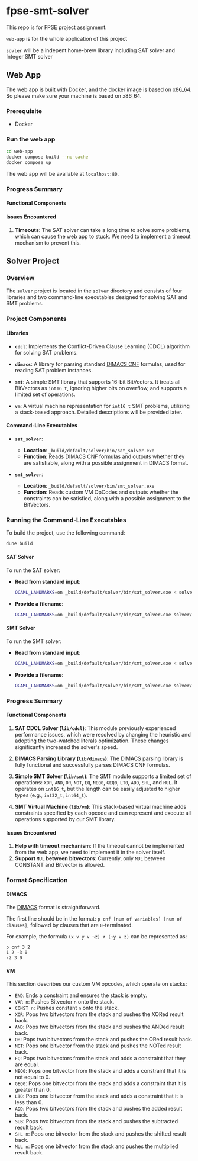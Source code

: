 # fpse-smt-solver

This repo is for FPSE project assignment.

`web-app` is for the whole application of this project

`sovler` will be a indepent home-brew library including SAT solver and Integer SMT solver

## Web App

The web app is built with Docker, and the docker image is based on x86_64. So please make sure your machine is based on x86_64.

### Prerequisite

- Docker

### Run the web app

```bash
cd web-app
docker compose build --no-cache
docker compose up
```

The web app will be available at `localhost:80`.

### Progress Summary

#### Functional Components

#### Issues Encountered

1. **Timeouts**: The SAT solver can take a long time to solve some problems, which can cause the web app to stuck. We need to implement a timeout mechanism to prevent this.

## Solver Project

### Overview

The `solver` project is located in the `solver` directory and consists of four libraries and two command-line executables designed for solving SAT and SMT problems.

### Project Components

#### Libraries

- **`cdcl`**: Implements the Conflict-Driven Clause Learning (CDCL) algorithm for solving SAT problems.
  
- **`dimacs`**: A library for parsing standard [DIMACS CNF](https://jix.github.io/varisat/manual/0.2.0/formats/dimacs.html) formulas, used for reading SAT problem instances.

- **`smt`**: A simple SMT library that supports 16-bit BitVectors. It treats all BitVectors as `int16_t`, ignoring higher bits on overflow, and supports a limited set of operations.

- **`vm`**: A virtual machine representation for `int16_t` SMT problems, utilizing a stack-based approach. Detailed descriptions will be provided later.

#### Command-Line Executables

- **`sat_solver`**:
  - **Location**: `_build/default/solver/bin/sat_solver.exe`
  - **Function**: Reads DIMACS CNF formulas and outputs whether they are satisfiable, along with a possible assignment in DIMACS format.

- **`smt_solver`**:
  - **Location**: `_build/default/solver/bin/smt_solver.exe`
  - **Function**: Reads custom VM OpCodes and outputs whether the constraints can be satisfied, along with a possible assignment to the BitVectors.

### Running the Command-Line Executables

To build the project, use the following command:

```bash
dune build
```

#### SAT Solver

To run the SAT solver:

- **Read from standard input**:

  ```bash
  OCAML_LANDMARKS=on _build/default/solver/bin/sat_solver.exe < solver/test/files/timetable5.cnf
  ```

- **Provide a filename**:

  ```bash
  OCAML_LANDMARKS=on _build/default/solver/bin/sat_solver.exe solver/test/files/timetable5.cnf
  ```

#### SMT Solver

To run the SMT solver:

- **Read from standard input**:

  ```bash
  OCAML_LANDMARKS=on _build/default/solver/bin/smt_solver.exe < solver/test/files/example.smt
  ```

- **Provide a filename**:

  ```bash
  OCAML_LANDMARKS=on _build/default/solver/bin/smt_solver.exe solver/test/files/example.smt
  ```

### Progress Summary

#### Functional Components

1. **SAT CDCL Solver (`lib/cdcl`)**: This module previously experienced performance issues, which were resolved by changing the heuristic and adopting the two-watched literals optimization. These changes significantly increased the solver's speed.

2. **DIMACS Parsing Library (`lib/dimacs`)**: The DIMACS parsing library is fully functional and successfully parses DIMACS CNF formulas.

3. **Simple SMT Solver (`lib/smt`)**: The SMT module supports a limited set of operations: `XOR`, `AND`, `OR`, `NOT`, `EQ`, `NEQ0`, `GEQ0`, `LT0`, `ADD`, `SHL`, and `MUL`. It operates on `int16_t`, but the length can be easily adjusted to higher types (e.g., `int32_t`, `int64_t`).

4. **SMT Virtual Machine (`lib/vm`)**: This stack-based virtual machine adds constraints specified by each opcode and can represent and execute all operations supported by our SMT library.

#### Issues Encountered

1. **Help with timeout mechanism**: If the timeout cannot be implemented from the web app, we need to implement it in the solver itself.
2. **Support `MUL` between bitvectors**: Currently, only `MUL` between CONSTANT and Bitvector is allowed.

### Format Specification

#### DIMACS

The [DIMACS](https://jix.github.io/varisat/manual/0.2.0/formats/dimacs.html) format is straightforward.

The first line should be in the format: `p cnf [num of variables] [num of clauses]`, followed by clauses that are `0`-terminated.

For example, the formula `(x ∨ y ∨ ¬z) ∧ (¬y ∨ z)` can be represented as:

```text
p cnf 3 2
1 2 -3 0
-2 3 0
```

#### VM

This section describes our custom VM opcodes, which operate on stacks:

- `END`: Ends a constraint and ensures the stack is empty.
- `VAR n`: Pushes Bitvector `n` onto the stack.
- `CONST n`: Pushes constant `n` onto the stack.
- `XOR`: Pops two bitvectors from the stack and pushes the XORed result back.
- `AND`: Pops two bitvectors from the stack and pushes the ANDed result back.
- `OR`: Pops two bitvectors from the stack and pushes the ORed result back.
- `NOT`: Pops one bitvector from the stack and pushes the NOTed result back.
- `EQ`: Pops two bitvectors from the stack and adds a constraint that they are equal.
- `NEQ0`: Pops one bitvector from the stack and adds a constraint that it is not equal to 0.
- `GEQ0`: Pops one bitvector from the stack and adds a constraint that it is greater than 0.
- `LT0`: Pops one bitvector from the stack and adds a constraint that it is less than 0.
- `ADD`: Pops two bitvectors from the stack and pushes the added result back.
- `SUB`: Pops two bitvectors from the stack and pushes the subtracted result back.
- `SHL n`: Pops one bitvector from the stack and pushes the shifted result back.
- `MUL n`: Pops one bitvector from the stack and pushes the multiplied result back.

